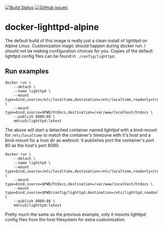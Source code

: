 [![Build Status](https://travis-ci.org/m4rcu5nl/docker-lighttpd-alpine.svg?branch=master)](https://travis-ci.org/m4rcu5nl/docker-lighttpd-alpine) [![GitHub issues](https://img.shields.io/github/issues/m4rcu5nl/docker-lighttpd-alpine.svg)](https://github.com/m4rcu5nl/docker-lighttpd-alpine/issues)

docker-lighttpd-alpine
======================
The default build of this image is really just a clean install of lighttpd on Alpine Linux. Customization magic should happen during docker run. I should not be making configuration choices for you. Copies of the default lighttpd config files can be found in `./config/lighttpd`.

Run examples
----
```
docker run \
	--detach \
	--name lighttpd \
	--mount type=bind,source=/etc/localtime,destination=/etc/localtime,readonly=true \
	--mount type=bind,source=$PWD/htdocs,destination=/var/www/localhost/htdocs \
	--publish 8080:80 \
	m4rcu5/lighttpd:latest
```
The above will start a detached container named _lighttpd_ with a bind-mount for `/etc/localtime` to match the container's timezone with it's host and a bind-mount for a host dir as webroot. It publishes port the container's port 80 as the host's port 8080.    

```
docker run \
	--detach \
	--name lighttpd \
	--mount type=bind,source=/etc/localtime,destination=/etc/localtime,readonly=true \
	--mount type=bind,source=$PWD/htdocs,destination=/var/www/localhost/htdocs \
	--mount type=bind,source=$PWD/config/lighttpd,destination=/etc/lighttpd,readonly=true \
	--publish 8080:80 \
	m4rcu5/lighttpd:latest
```
Pretty much the same as the previous example, only it mounts lighttpd config files from the host filesystem for extra customization.
